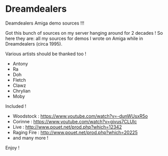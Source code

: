 # Dreamdealers
Deamdealers Amiga demo sources !!!

Got this bunch of sources on my server hanging around for 2 decades !
So here they are: all my sources for demos I wrote on Amiga while in Dreamdealers (circa 1995).

Various artists should be thanked too !
- Antony
- Ra
- Doh
- Fletch
- Clawz
- Chrylian
- Moby

Included !
- Woodstock : https://www.youtube.com/watch?v=-dunWUsxR5o
- Corinne : https://www.youtube.com/watch?v=gjvus7CLUIc
- Live : http://www.pouet.net/prod.php?which=12342
- Raging Fire : http://www.pouet.net/prod.php?which=20225
- and many more !

Enjoy !
